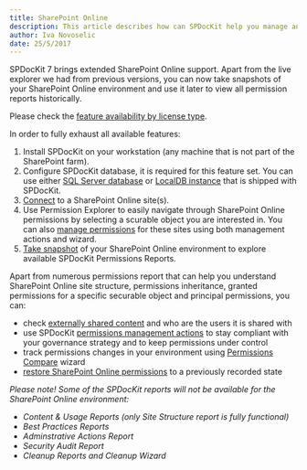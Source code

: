 ```yaml
---
title: SharePoint Online
description: This article describes how can SPDocKit help you manage and explore your SharePoint Online permissions. 
author: Iva Novoselic
date: 25/5/2017
---
```


SPDocKit 7 brings extended SharePoint Online support. Apart from the live explorer we had from previous versions, you can now take snapshots of your SharePoint Online environment and use it later to view all permission reports historically.

Please check the [feature availability by license type](https://www.spdockit.com/orders/features-by-licenses/).

In order to fully exhaust all available features:
1. Install SPDocKit on your workstation (any machine that is not part of the SharePoint farm).
1. Configure SPDocKit database, it is required for this feature set. You can use either [SQL Server database](#internal/configuration/configure-spdockit-database) or [LocalDB instance](#internal/configuration/configure-locadb) that is shipped with SPDocKit.  
1. [Connect](#internale/spdockit-spo/connect-to-spo) to a SharePoint Online site(s).
1. Use Permission Explorer to easily navigate through SharePoint Online permissions by selecting a scurable object you are interested in. You can also [manage permissions](#internal/permission-management/manage-permissions-ribbon-actions) for these sites using both management actions and wizard.
1. [Take snapshot](#internal/spdockit-spo/spo-snapshots) of your SharePoint Online environment to explore available SPDocKit Permissions Reports.

Apart from numerous permissions report that can help you understand SharePoint Online site structure, permissions inheritance, granted permissions for a specific securable object and principal permissions, you can:
* check [externally shared content](#internal/get-to-know-spdockit/permissions-reports-screen) and who are the users it is shared with
* use SPDocKit [permissions management actions](#internal/permission-management/manage-permissions-ribbon-actions) to stay compliant with your governance strategy and to keep permissions under control
* track permissions changes in your environment using [Permissions Compare](#internal/how-to/compare-wizard/compare-sharepoint-permissions) wizard
* [restore SharePoint Online permissions](#internal/permission-management/restore-permissions) to a previously recorded state  


_Please note! Some of the SPDocKit reports will not be available for the SharePoint Online environment:_
* _Content & Usage Reports (only Site Structure report is fully functional)_
* _Best Practices Reports_
* _Adminstrative Actions Report_
* _Security Audit Report_
* _Cleanup Reports and Cleanup Wizard_
